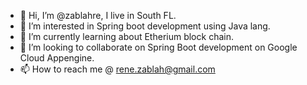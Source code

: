 - 👋 Hi, I’m @zablahre, I live in South FL. 
- 👀 I’m interested in Spring boot development using Java lang.
- 🌱 I’m currently learning about Etherium block chain.
- 💞️ I’m looking to collaborate on Spring Boot development on Google Cloud Appengine.
- 📫 How to reach me @ rene.zablah@gmail.com

<!---
zablahre/zablahre is a ✨ special ✨ repository because its `README.md` (this file) appears on your GitHub profile.
You can click the Preview link to take a look at your changes.
--->
